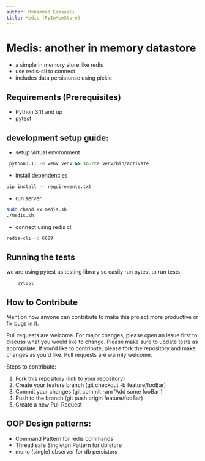 ```yaml
---
author: Mohammad Esmaeili
title: Medis (PyInMemStore)
---
```


# Medis: another in memory datastore

-   a simple in memory store like redis
-   use redis-cli to connect
-   includes data persistense using pickle

## Requirements  (Prerequisites)
* Python 3.11 and up 
* pytest

## development setup guide:

-   setup virtual environment
```bash
 python3.11 -m venv venv && source venv/bin/activate
```

- install dependencies
```bash
pip install -r requirements.txt
```
- run server 
```bash
sudo chmod +x medis.sh
./medis.sh
```

- connect using redis cli
```bash
redis-cli -p 6689
```

## Running the tests
we are using pytest as testing library so easily run pytest to run tests
```bash 
    pytest
```


## How to Contribute
Mention how anyone can contribute to make this project more productive or fix bugs in it.  

Pull requests are welcome. For major changes, please open an issue first to discuss what you would like to change. Please make sure to update tests as appropriate. If you'd like to contribute, please fork the repository and make changes as you'd like. Pull requests are warmly welcome.

Steps to contribute:
1. Fork this repository (link to your repository)
2. Create your feature branch (git checkout -b feature/fooBar)
3. Commit your changes (git commit -am 'Add some fooBar')
4. Push to the branch (git push origin feature/fooBar)
5. Create a new Pull Request



## OOP Design patterns:

- Command Pattern for redis commands
- Thread safe Singleton Pattern for db store
- mono (single) observer for db persistors
